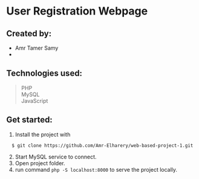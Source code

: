 # User Registration Webpage

## Created by: 
  - Amr Tamer Samy
  -

## Technologies used:
  > PHP \
    MySQL \
    JavaScript

## Get started:
  1. Install the project with
  ```
    $ git clone https://github.com/Amr-Elharery/web-based-project-1.git
  ```
  2. Start MySQL service to connect.
  3. Open project folder.
  4. run command `php -S localhost:8000` to serve the project locally.